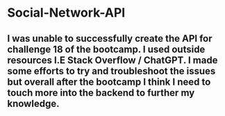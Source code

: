 # Social-Network-API

##  I was unable to successfully create the API for challenge 18 of the bootcamp. I used outside resources I.E Stack Overflow / ChatGPT. I made some efforts to try and troubleshoot the issues but overall after the bootcamp I think I need to touch more into the backend to further my knowledge.
